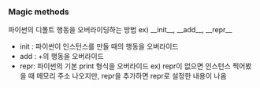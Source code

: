 ### Magic methods

파이썬의 디폴트 행동을 오버라이딩하는 방법 ex) \_\_init__, \_\_add__, \_\_repr__

* init : 파이썬이 인스턴스를 만들 때의 행동을 오버라이드
* add : +의 행동을 오버라이드
* repr: 파이썬의 기본 print 형식을 오버라이드 ex) repr이 없으면 인스턴스 찍어봤을 때 메모리 주소 나오지만, repr을 추가하면 repr로 설정한 내용이 나옴

